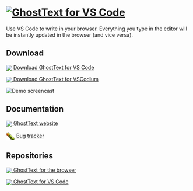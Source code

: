 # [![GhostText for VS Code](https://raw.githubusercontent.com/fregante/GhostText/main/promo/gt_banner-for-vscode.png)](https://github.com/fregante/GhostText-for-VSCode)
Use VS Code to write in your browser. Everything you type in the editor will be instantly updated in the browser (and vice versa).

## Download

[<img src="https://user-images.githubusercontent.com/1402241/226268562-aa1a02e3-d5ba-416d-865f-9a77fafb06bf.png" width="32" valign="middle"> Download GhostText for VS Code](https://marketplace.visualstudio.com/items?itemName=fregante.ghost-text)

[<img src="https://user-images.githubusercontent.com/1402241/228314682-70368137-4471-4048-9f79-6b55996cda44.png" width="32" valign="middle"> Download GhostText for VSCodium](https://open-vsx.org/extension/fregante/ghost-text)


<img src="https://user-images.githubusercontent.com/1402241/226180991-5be2517c-ef2a-4884-8427-f4080ff0eac8.gif" alt="Demo screencast">

## Documentation

[<img src="https://raw.githubusercontent.com/fregante/GhostText/c33d6bf04089655043c14d3d0fd85c1df96ed49c/source/icons/icon48.png" width="24" valign="middle"> GhostText website](https://ghosttext.fregante.com)

[<img src="https://raw.githubusercontent.com/iamcal/emoji-data/afaa1a027c7f9b6f8d4b15cf22cd1e70a4a7d577/img-apple-64/1f41b.png" width="24" valign="middle"> Bug tracker](https://github.com/fregante/GhostText/issues)

## Repositories

<a href="https://github.com/fregante/GhostText"><picture><source media="(prefers-color-scheme: dark)" srcset="https://user-images.githubusercontent.com/3369400/139447912-e0f43f33-6d9f-45f8-be46-2df5bbc91289.png"><img width="24" valign="middle" src="https://user-images.githubusercontent.com/3369400/139448065-39a229ba-4b06-434b-bc67-616e2ed80c8f.png"></picture> GhostText for the browser</a>

<a href="https://github.com/fregante/GhostText-for-VSCode"><picture><source media="(prefers-color-scheme: dark)" srcset="https://user-images.githubusercontent.com/3369400/139447912-e0f43f33-6d9f-45f8-be46-2df5bbc91289.png"><img width="24" valign="middle" src="https://user-images.githubusercontent.com/3369400/139448065-39a229ba-4b06-434b-bc67-616e2ed80c8f.png"></picture> GhostText for VS Code</a>
